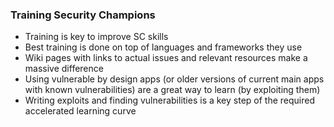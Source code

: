 ### Training Security Champions

  * Training is key to improve SC skills
  * Best training is done on top of languages and frameworks they use
  * Wiki pages with links to actual issues and relevant resources make a massive difference
  * Using vulnerable by design apps (or older versions of current main apps with known vulnerabilities) are a great way to learn (by exploiting them)
  * Writing exploits and finding vulnerabilities is a key step of the required accelerated  learning curve
